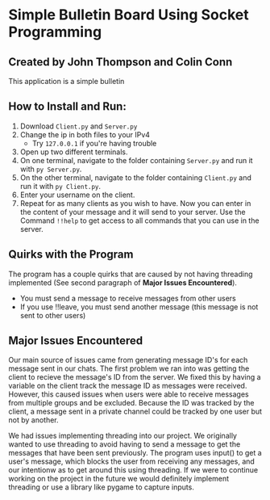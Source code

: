# Simple Bulletin Board Using Socket Programming

## Created by John Thompson and Colin Conn

This application is a simple bulletin

## How to Install and Run:
1. Download `Client.py` and `Server.py`
2. Change the ip in both files to your IPv4
    - Try `127.0.0.1` if you're having trouble
3. Open up two different terminals.
4. On one terminal, navigate to the folder containing `Server.py` and run it with `py Server.py`.
5. On the other terminal, navigate to the folder containing `Client.py` and run it with `py Client.py`.
6. Enter your username on the client.
7. Repeat for as many clients as you wish to have.
Now you can enter in the content of your message and it will send to your server. Use the Command `!!help` to get access to all commands that you can use in the server.

## Quirks with the Program
The program has a couple quirks that are caused by not having threading implemented (See second paragraph of **Major Issues Encountered**).
- You must send a message to receive messages from other users
- If you use !!leave, you must send another message (this message is not sent to other users)


## Major Issues Encountered

Our main source of issues came from generating message ID's for each message sent in our chats. The first problem we ran into was getting the client to recieve the message's ID from the server. We fixed this by having a variable on the client track the message ID as messages were received. However, this caused issues when users were able to receive messages from multiple groups and be excluded. Because the ID was tracked by the client, a message sent in a private channel could be tracked by one user but not by another.

We had issues implementing threading into our project. We originally wanted to use threading to avoid having to send a message to get the messages that have been sent previously. The program uses input() to get a user's message, which blocks the user from receiving any messages, and our intentionw as to get around this using threading. If we were to continue working on the project in the future we would definitely implement threading or use a library like pygame to capture inputs.
